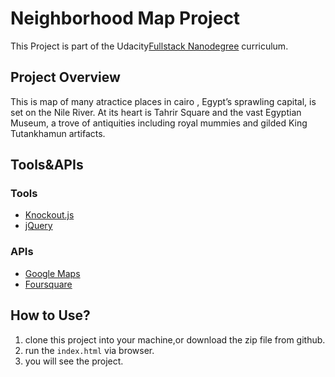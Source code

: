 # Neighborhood Map Project
This Project is part of the Udacity[Fullstack Nanodegree](https://www.udacity.com/course/full-stack-web-developer-nanodegree--nd004) curriculum.

## Project Overview
This is map of many atractice places in cairo , Egypt’s sprawling capital, is set on the Nile River. At its heart is Tahrir Square and the vast Egyptian Museum, a trove of antiquities including royal mummies and gilded King Tutankhamun artifacts.

## Tools&APIs

 ### Tools

  * [Knockout.js](http://knockoutjs.com/)
  * [jQuery](http://jquery.com)


 ### APIs

  * [Google Maps](https://developers.google.com/maps/)
  * [Foursquare](https://developer.foursquare.com/)

## How to Use?

 1. clone this project into your machine,or download the zip file from github.
 2. run the `index.html` via browser.
 3. you will see the project.


